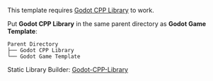 This template requires [Godot CPP Library](https://github.com/MasDhany/Godot-CPP-Library) to work.

Put **Godot CPP Library** in the same parent directory as **Godot Game Template**:
```
Parent Directory
├── Godot CPP Library
└── Godot Game Template
```

Static Library Builder: [Godot-CPP-Library](https://github.com/MasDhany/Godot-CPP-Library/tree/1719342629d1995836570fc991f85339e1d72b6f)